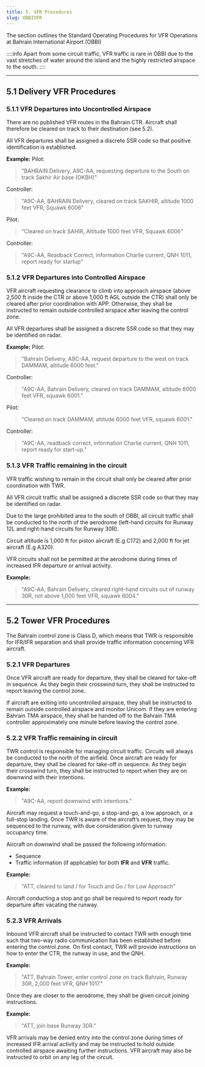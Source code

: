 ```yaml
---
title: 5. VFR Procedures
slug: OBBIVFR
---
```

The section outlines the Standard Operating Procedures for VFR Operations at Bahrain International Airport (OBBI)

::::info
Apart from some circuit traffic, VFR traffic is rare in OBBI due to the vast stretches of water around the island and the highly restricted airspace to the south.
::::

---

## 5.1 Delivery VFR Procedures
### 5.1.1 VFR Departures into Uncontrolled Airspace

There are no published VFR routes in the Bahrain CTR. Aircraft shall therefore be cleared on track to their destination (see 5.2). 

All VFR departures shall be assigned a discrete SSR code so that positive identification is established. 

**Example:**
Pilot:
>"BAHRAIN Delivery, A9C-AA, requesting departure to the South on track Sakhir Air base (OKBH)"

Controller:
>"A9C-AA, BAHRAIN Delivery, cleared on track SAKHIR, altitude 1000 feet VFR, Squawk 6006"

Pilot:
>"Cleared on track SAHIR, Altitude 1000 feet VFR, Squawk 6006"

Controller:
>"A9C-AA, Readback Correct, information Charlie current, QNH 1011, report ready for startup"

### 5.1.2 VFR Departures into Controlled Airspace

VFR aircraft requesting clearance to climb into approach airspace (above 2,500 ft inside the CTR or above 1,000 ft AGL outside the CTR) shall only be cleared after prior coordination with APP. Otherwise, they shall be instructed to remain outside controlled airspace after leaving the control zone.

All VFR departures shall be assigned a discrete SSR code so that they may be identified on radar.

**Example:**
Pilot:
>"Bahrain Delivery, A9C-AA, request departure to the west on track DAMMAM, altitude 6000 feet."

Controller:
>"A9C-AA, Bahrain Delivery, cleared on track DAMMAM, altitude 6000 feet VFR, squawk 6001."

Pilot:
>"Cleared on track DAMMAM, altitude 6000 feet VFR, squawk 6001."

Controller:
>"A9C-AA, readback correct, information Charlie current, QNH 1011, report ready for start-up."

### 5.1.3 VFR Traffic remaining in the circuit

VFR traffic wishing to remain in the circuit shall only be cleared after prior coordination with TWR.

All VFR circuit traffic shall be assigned a discrete SSR code so that they may be identified on radar.

Due to the large prohibited area to the south of OBBI, all circuit traffic shall be conducted to the north of the aerodrome (left-hand circuits for Runway 12L and right-hand circuits for Runway 30R).

Circuit altitude is 1,000 ft for piston aircraft (E.g C172) and 2,000 ft for jet aircraft (E.g A320).

VFR circuits shall not be permitted at the aerodrome during times of increased IFR departure or arrival activity. 

**Example:**
>"A9C-AA, Bahrain Delivery, cleared right-hand circuits out of runway 30R, not above 1,000 feet VFR, squawk 6004."

---

## 5.2 Tower VFR Procedures

The Bahrain control zone is Class D, which means that TWR is responsible for IFR/IFR separation and shall provide traffic information concerning VFR aircraft.

### 5.2.1 VFR Departures
Once VFR aircraft are ready for departure, they shall be cleared for take-off in sequence. As they begin their crosswind turn, they shall be instructed to report leaving the control zone.

If aircraft are exiting into uncontrolled airspace, they shall be instructed to remain outside controlled airspace and monitor Unicom. If they are entering Bahrain TMA airspace, they shall be handed off to the Bahrain TMA controller approximately one minute before leaving the control zone.

### 5.2.2 VFR Traffic remaining in circuit
TWR control is responsible for managing circuit traffic. Circuits will always be conducted to the north of the airfield. Once aircraft are ready for departure, they shall be cleared for take-off in sequence. As they begin their crosswind turn, they shall be instructed to report when they are on downwind with their intentions.

**Example:**
>"A9C-AA, report downwind with intentions."

Aircraft may request a touch-and-go, a stop-and-go, a low approach, or a full-stop landing. Once TWR is aware of the aircraft’s request, they may be sequenced to the runway, with due consideration given to runway occupancy time.

Aircraft on downwind shall be passed the following information:

- Sequence
- Traffic information (if applicable) for both **IFR** and **VFR** traffic.

**Example:**
>"ATT, cleared to land / for Touch and Go / for Low Approach"

Aircraft conducting a stop and go shall be required to report ready for departure after vacating the runway. 

### 5.2.3 VFR Arrivals

Inbound VFR aircraft shall be instructed to contact TWR with enough time such that two-way radio communication has been established before entering the control zone. On first contact, TWR will provide instructions on how to enter the CTR, the runway in use, and the QNH.

**Example:**
>"ATT, Bahrain Tower, enter control zone on track Bahrain, Runway 30R, 2,000 feet VFR, QNH 1017."

Once they are closer to the aerodrome, they shall be given circuit joining instructions.

**Example:**
>"ATT, join base Runway 30R."

VFR arrivals may be denied entry into the control zone during times of increased IFR arrival activity and may be instructed to hold outside controlled airspace awaiting further instructions. VFR aircraft may also be instructed to orbit on any leg of the circuit.
